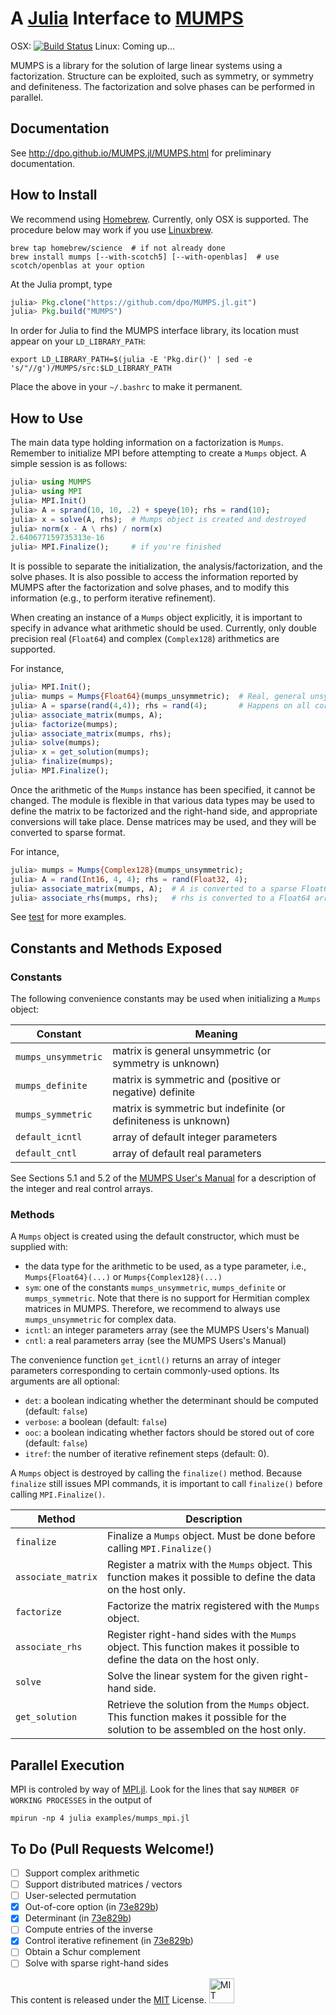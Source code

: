 # A [Julia](http://julialang.org) Interface to [MUMPS](http://mumps.enseeiht.fr)

OSX: [![Build
Status](https://travis-ci.org/dpo/MUMPS.jl.svg?branch=master)](https://travis-ci.org/dpo/MUMPS.jl)
Linux: Coming up...

MUMPS is a library for the solution of large linear systems using a
factorization. Structure can be exploited, such as symmetry, or symmetry and
definiteness. The factorization and solve phases can be performed in parallel.

## Documentation

See http://dpo.github.io/MUMPS.jl/MUMPS.html for preliminary documentation.

## How to Install

We recommend using [Homebrew](https://brew.sh). Currently, only OSX is
supported. The procedure below may work if you use
[Linuxbrew](https://github.com/Homebrew/linuxbrew).

````
brew tap homebrew/science  # if not already done
brew install mumps [--with-scotch5] [--with-openblas]  # use scotch/openblas at your option
````

At the Julia prompt, type

````JULIA
julia> Pkg.clone("https://github.com/dpo/MUMPS.jl.git")
julia> Pkg.build("MUMPS")
````

In order for Julia to find the MUMPS interface library, its location must
appear on your `LD_LIBRARY_PATH`:
````
export LD_LIBRARY_PATH=$(julia -E 'Pkg.dir()' | sed -e 's/"//g')/MUMPS/src:$LD_LIBRARY_PATH
````

Place the above in your `~/.bashrc` to make it permanent.

## How to Use

The main data type holding information on a factorization is `Mumps`. Remember
to initialize MPI before attempting to create a `Mumps` object. A simple
session is as follows:

````JULIA
julia> using MUMPS
julia> using MPI
julia> MPI.Init()
julia> A = sprand(10, 10, .2) + speye(10); rhs = rand(10);
julia> x = solve(A, rhs);  # Mumps object is created and destroyed
julia> norm(x - A \ rhs) / norm(x)
2.640677159735313e-16
julia> MPI.Finalize();     # if you're finished
````

It is possible to separate the initialization, the analysis/factorization,
and the solve phases. It is also possible to access the information reported by
MUMPS after the factorization and solve phases, and to modify this information
(e.g., to perform iterative refinement).

When creating an instance of a `Mumps` object explicitly, it is important to
specify in advance what arithmetic should be used. Currently, only double
precision real (`Float64`) and complex (`Complex128`) arithmetics are
supported.

For instance,

````JULIA
julia> MPI.Init();
julia> mumps = Mumps{Float64}(mumps_unsymmetric);  # Real, general unsymmetric
julia> A = sparse(rand(4,4)); rhs = rand(4);       # Happens on all cores
julia> associate_matrix(mumps, A);
julia> factorize(mumps);
julia> associate_matrix(mumps, rhs);
julia> solve(mumps);
julia> x = get_solution(mumps);
julia> finalize(mumps);
julia> MPI.Finalize();
````

Once the arithmetic of the `Mumps` instance has been specified, it cannot be
changed. The module is flexible in that various data types may be used to
define the matrix to be factorized and the right-hand side, and appropriate
conversions will take place. Dense matrices may be used, and they will be
converted to sparse format.

For intance,

```JULIA
julia> mumps = Mumps{Complex128}(mumps_unsymmetric);
julia> A = rand(Int16, 4, 4); rhs = rand(Float32, 4);
julia> associate_matrix(mumps, A);  # A is converted to a sparse Float64 matrix
julia> associate_rhs(mumps, rhs);   # rhs is converted to a Float64 array
```

See [test](https://github.com/dpo/MUMPS.jl/tree/master/test) for more examples.

## Constants and Methods Exposed

### Constants

The following convenience constants may be used when initializing a `Mumps`
object:

Constant            | Meaning
--------------------|--------
`mumps_unsymmetric` | matrix is general unsymmetric (or symmetry is unknown)
`mumps_definite`    | matrix is symmetric and (positive or negative) definite
`mumps_symmetric`   | matrix is symmetric but indefinite (or definiteness is unknown)
`default_icntl`     | array of default integer parameters
`default_cntl`      | array of default real parameters


See Sections 5.1 and 5.2 of the [MUMPS User's Manual](http://mumps.enseeiht.fr/doc/userguide_4.10.0.pdf) for a description of the integer and real control arrays.

### Methods

A `Mumps` object is created using the default constructor, which must be
supplied with:

* the data type for the arithmetic to be used, as a type parameter, i.e.,
  `Mumps{Float64}(...)` or `Mumps{Complex128}(...)`
* `sym`: one of the constants `mumps_unsymmetric`, `mumps_definite` or
  `mumps_symmetric`. Note that there is no support for Hermitian complex
  matrices in MUMPS. Therefore, we recommend to always use `mumps_unsymmetric`
  for complex data.
* `icntl`: an integer parameters array (see the MUMPS Users's Manual)
* `cntl`: a real parameters array (see the MUMPS Users's Manual)

The convenience function `get_icntl()` returns an array of integer parameters
corresponding to certain commonly-used options. Its arguments are all optional:

* `det`: a boolean indicating whether the determinant should be computed
  (default: `false`)
* `verbose`: a boolean (default: `false`)
* `ooc`: a boolean indicating whether factors should be stored out of core
  (default: `false`)
* `itref`: the number of iterative refinement steps (default: 0).

A `Mumps` object is destroyed by calling the `finalize()` method. Because
`finalize` still issues MPI commands, it is important to call `finalize()`
before calling `MPI.Finalize()`.

Method             | Description
-------------------|------------
`finalize`         | Finalize a `Mumps` object. Must be done before calling `MPI.Finalize()`
`associate_matrix` | Register a matrix with the `Mumps` object. This function makes it possible to define the data on the host only.
`factorize`        | Factorize the matrix registered with the `Mumps` object.
`associate_rhs`    | Register right-hand sides with the `Mumps` object. This function makes it possible to define the data on the host only.
`solve`            | Solve the linear system for the given right-hand side.
`get_solution`     | Retrieve the solution from the `Mumps` object. This function makes it possible for the solution to be assembled on the host only.

## Parallel Execution

MPI is controled by way of [MPI.jl](https://github.com/lcw/MPI.jl).
Look for the lines that say `NUMBER OF WORKING PROCESSES` in the output of

````
mpirun -np 4 julia examples/mumps_mpi.jl
````

## To Do (Pull Requests Welcome!)

* [ ] Support complex arithmetic
* [ ] Support distributed matrices / vectors
* [ ] User-selected permutation
* [X] Out-of-core option (in [73e829b](https://github.com/dpo/MUMPS.jl/commit/73e829b52fe3d20c70c2733607ba9820cda03ed6#diff-d41d8cd98f00b204e9800998ecf8427e))
* [X] Determinant (in [73e829b](https://github.com/dpo/MUMPS.jl/commit/73e829b52fe3d20c70c2733607ba9820cda03ed6#diff-d41d8cd98f00b204e9800998ecf8427e))
* [ ] Compute entries of the inverse
* [X] Control iterative refinement (in [73e829b](https://github.com/dpo/MUMPS.jl/commit/73e829b52fe3d20c70c2733607ba9820cda03ed6#diff-d41d8cd98f00b204e9800998ecf8427e))
* [ ] Obtain a Schur complement
* [ ] Solve with sparse right-hand sides

This content is released under the [MIT](http://opensource.org/licenses/MIT) License.
<a rel="license" href="http://opensource.org/licenses/MIT">
<img alt="MIT license" height="40" src="http://upload.wikimedia.org/wikipedia/commons/c/c3/License_icon-mit.svg" /></a>
